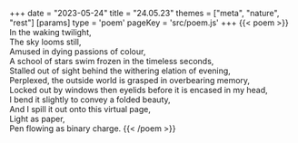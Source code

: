 +++
date = "2023-05-24"
title = "24.05.23"
themes = ["meta", "nature", "rest"]
[params]
  type = 'poem'
  pageKey = 'src/poem.js'
+++
{{< poem >}}
In the waking twilight,  
The sky looms still,  
Amused in dying passions of colour,  
A school of stars swim frozen in the timeless seconds,  
Stalled out of sight behind the withering elation of evening,  
Perplexed, the outside world is grasped in overbearing memory,  
Locked out by windows then eyelids before it is encased in my head,  
I bend it slightly to convey a folded beauty,  
And I spill it out onto this virtual page,  
Light as paper,  
Pen flowing as binary charge.
{{< /poem >}}